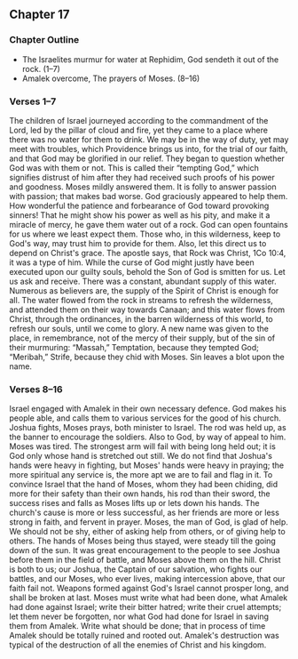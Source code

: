 ## Chapter 17

### Chapter Outline

- The Israelites murmur for water at Rephidim, God sendeth it out of the rock. (1–7)
- Amalek overcome, The prayers of Moses. (8–16)

### Verses 1–7

The children of Israel journeyed according to the commandment of the Lord, led by the pillar of cloud and fire, yet they came to a place where there was no water for them to drink. We may be in the way of duty, yet may meet with troubles, which Providence brings us into, for the trial of our faith, and that God may be glorified in our relief. They began to question whether God was with them or not. This is called their “tempting God,” which signifies distrust of him after they had received such proofs of his power and goodness. Moses mildly answered them. It is folly to answer passion with passion; that makes bad worse. God graciously appeared to help them. How wonderful the patience and forbearance of God toward provoking sinners! That he might show his power as well as his pity, and make it a miracle of mercy, he gave them water out of a rock. God can open fountains for us where we least expect them. Those who, in this wilderness, keep to God's way, may trust him to provide for them. Also, let this direct us to depend on Christ's grace. The apostle says, that Rock was Christ, 1Co 10:4, it was a type of him. While the curse of God might justly have been executed upon our guilty souls, behold the Son of God is smitten for us. Let us ask and receive. There was a constant, abundant supply of this water. Numerous as believers are, the supply of the Spirit of Christ is enough for all. The water flowed from the rock in streams to refresh the wilderness, and attended them on their way towards Canaan; and this water flows from Christ, through the ordinances, in the barren wilderness of this world, to refresh our souls, until we come to glory. A new name was given to the place, in remembrance, not of the mercy of their supply, but of the sin of their murmuring: “Massah,” Temptation, because they tempted God; “Meribah,” Strife, because they chid with Moses. Sin leaves a blot upon the name.

### Verses 8–16

Israel engaged with Amalek in their own necessary defence. God makes his people able, and calls them to various services for the good of his church. Joshua fights, Moses prays, both minister to Israel. The rod was held up, as the banner to encourage the soldiers. Also to God, by way of appeal to him. Moses was tired. The strongest arm will fail with being long held out; it is God only whose hand is stretched out still. We do not find that Joshua's hands were heavy in fighting, but Moses' hands were heavy in praying; the more spiritual any service is, the more apt we are to fail and flag in it. To convince Israel that the hand of Moses, whom they had been chiding, did more for their safety than their own hands, his rod than their sword, the success rises and falls as Moses lifts up or lets down his hands. The church's cause is more or less successful, as her friends are more or less strong in faith, and fervent in prayer. Moses, the man of God, is glad of help. We should not be shy, either of asking help from others, or of giving help to others. The hands of Moses being thus stayed, were steady till the going down of the sun. It was great encouragement to the people to see Joshua before them in the field of battle, and Moses above them on the hill. Christ is both to us; our Joshua, the Captain of our salvation, who fights our battles, and our Moses, who ever lives, making intercession above, that our faith fail not. Weapons formed against God's Israel cannot prosper long, and shall be broken at last. Moses must write what had been done, what Amalek had done against Israel; write their bitter hatred; write their cruel attempts; let them never be forgotten, nor what God had done for Israel in saving them from Amalek. Write what should be done; that in process of time Amalek should be totally ruined and rooted out. Amalek's destruction was typical of the destruction of all the enemies of Christ and his kingdom.

